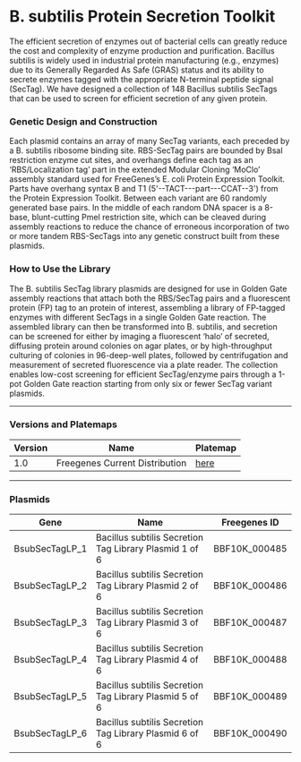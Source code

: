 # B. subtilis Protein Secretion Toolkit

The efficient secretion of enzymes out of bacterial cells can greatly reduce the cost and complexity of enzyme production and purification.
Bacillus subtilis is widely used in industrial protein manufacturing (e.g., enzymes) due to its Generally Regarded As Safe (GRAS) status and its ability
to secrete enzymes tagged with the appropriate N-terminal peptide signal (SecTag).  We have designed a collection of 148 Bacillus subtilis SecTags that
can be used to screen for efficient secretion of any given protein.

### Genetic Design and Construction

Each plasmid contains an array of many SecTag variants, each preceded by a B. subtilis ribosome binding site.
RBS-SecTag pairs are bounded by BsaI restriction enzyme cut sites, and overhangs define each tag as an ‘RBS/Localization tag’
part in the extended Modular Cloning ‘MoClo’ assembly standard used for FreeGenes’s E. coli Protein Expression Toolkit.
Parts have overhang syntax B and T1 (5'--TACT---part---CCAT--3') from the Protein Expression Toolkit. Between each variant are 60 randomly generated base pairs.
In the middle of each random DNA spacer is a 8-base, blunt-cutting PmeI restriction site, which can be cleaved during assembly reactions to reduce the
chance of erroneous incorporation of two or more tandem RBS-SecTags into any genetic construct built from these plasmids.

### How to Use the Library

The B. subtilis SecTag library plasmids are designed for use in Golden Gate assembly reactions that attach both the RBS/SecTag pairs and a
fluorescent protein (FP) tag to an protein of interest, assembling a library of FP-tagged enzymes with different SecTags in a single Golden Gate reaction.
The assembled library can then be transformed into B. subtilis, and secretion can be screened for either by imaging a fluorescent ‘halo’ of secreted,
diffusing protein around colonies on agar plates, or by high-throughput culturing of colonies in 96-deep-well plates, followed by centrifugation and measurement
of secreted fluorescence via a plate reader.  The collection enables low-cost screening for efficient SecTag/enzyme pairs through a 1-pot Golden Gate reaction
starting from only six or fewer SecTag variant plasmids.

---

### Versions and Platemaps

|Version|Name|Platemap|
|---|---|---|
|1.0|Freegenes Current Distribution|[here](https://github.com/Reclone-org/Open-DNA-Collections/tree/main/Bacillus%20subtilis%20Protein%20Secretion%20Toolkit/Platemaps/BPST-v1_0.csv)|

---

### Plasmids

|Gene|Name|Freegenes ID|
|---|---|---|
| BsubSecTagLP_1 | Bacillus subtilis Secretion Tag Library Plasmid 1 of 6 | BBF10K_000485 |
| BsubSecTagLP_2 | Bacillus subtilis Secretion Tag Library Plasmid 2 of 6 | BBF10K_000486 |
| BsubSecTagLP_3 | Bacillus subtilis Secretion Tag Library Plasmid 3 of 6 | BBF10K_000487 |
| BsubSecTagLP_4 | Bacillus subtilis Secretion Tag Library Plasmid 4 of 6 | BBF10K_000488 |
| BsubSecTagLP_5 | Bacillus subtilis Secretion Tag Library Plasmid 5 of 6 | BBF10K_000489 |
| BsubSecTagLP_6 | Bacillus subtilis Secretion Tag Library Plasmid 6 of 6 | BBF10K_000490 |
